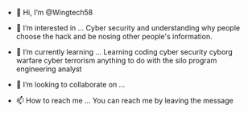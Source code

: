 - 👋 Hi, I’m @Wingtech58
- 👀 I’m interested in ... Cyber security and understanding why people choose the hack and be nosing other people's information.

- 🌱 I’m currently learning ... Learning coding cyber security cyborg warfare cyber terrorism anything to do with the silo program engineering analyst
- 💞️ I’m looking to collaborate on ...
- 📫 How to reach me ... You can reach me by leaving the message


<!---
Wingtech58/Wingtech58 is a ✨ special ✨ repository because its `README.md` (this file) appears on your GitHub profile.
You can click the Preview link to take a look at your changes.
--->
